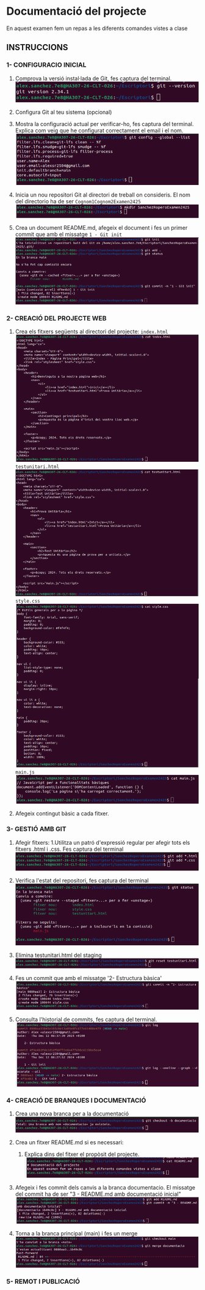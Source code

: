 # Documentació del projecte
En aquest examen fem un repas a les diferents comandes vistes a clase

## INSTRUCCIONS

### 1- CONFIGURACIO INICIAL
  1. Comprova la versió instal·lada de Git, fes captura del terminal.
  ![Captura del exercici](CapturesExamen/0-1.png)
  2. Configura Git al teu sistema (opcional)
  
  3. Mostra la configuració actual per verificar-ho, fes captura del terminal. Explica com veig que he configurat correctament el email i el nom.
  ![Captura del exercici](CapturesExamen/0-3.png)
  4. Inicia un nou repositori Git al directori de treball on consideris. El nom del directorio ha de ser `Cognom1Cognom2Examen2425`
  ![Captura del exercici](CapturesExamen/0-4.png)
  5. Crea un document README.md, afegeix el document i fes un primer commit que amb el missatge
     `1 - Git init`
  ![Captura del exercici](CapturesExamen/0-5.png)



### 2- CREACIÓ DEL PROJECTE WEB
  1. Crea els fitxers següents al directori del projecte:
  `index.html`
  ![Captura del exercici](CapturesExamen/2-1-1.png)
  `testunitari.html`
  ![Captura del exercici](CapturesExamen/2-1-2.png)
  `style.css`
  ![Captura del exercici](CapturesExamen/2-1-3.png)
  `main.js`
  ![Captura del exercici](CapturesExamen/2-1-4.png)

  2. Afegeix contingut bàsic a cada fitxer.



### 3- GESTIÓ AMB GIT
  1. Afegir fitxers:
    1.Utilitza un patró d'expressió regular per afegir tots els fitxers .html i .css. Fes captura del terminal
  ![Captura del exercici](CapturesExamen/3-1.png)
  2. Verifica l'estat del repositori, fes captura del terminal
  ![Captura del exercici](CapturesExamen/3-2.png)
  
  3. Elimina testunitari.html del staging
  ![Captura del exercici](CapturesExamen/3-3.png)
  
  4. Fes un commit que amb el missatge '2- Estructura bàsica'
  ![Captura del exercici](CapturesExamen/3-4.png)
  
  5. Consulta l'historial de commits, fes captura del terminal.
  ![Captura del exercici](CapturesExamen/3-5.png)


### 4- CREACIÓ DE BRANQUES I DOCUMENTACIÓ
  1. Crea una nova branca per a la documentació
  ![Captura del exercici](CapturesExamen/4-1.png)

  2. Crea un fitxer README.md si es necessari:
     1. Explica dins del fitxer el propòsit del projecte.
  ![Captura del exercici](CapturesExamen/4-2.png)
  
  3. Afegeix i fes commit dels canvis a la branca documentacio. El missatge del commit ha de ser "3 - README.md amb documentació inicial"
  ![Captura del exercici](CapturesExamen/4-3.png)
  
  4. Torna a la branca principal (main) i fes un merge
  ![Captura del exercici](CapturesExamen/4-4.png)



### 5- REMOT I PUBLICACIÓ
